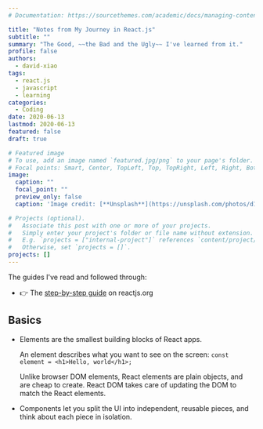```yaml
---
# Documentation: https://sourcethemes.com/academic/docs/managing-content/

title: "Notes from My Journey in React.js"
subtitle: ""
summary: "The Good, ~~the Bad and the Ugly~~ I've learned from it."
profile: false
authors:
  - david-xiao
tags:
  - react.js
  - javascript
  - learning
categories:
  - Coding
date: 2020-06-13
lastmod: 2020-06-13
featured: false
draft: true

# Featured image
# To use, add an image named `featured.jpg/png` to your page's folder.
# Focal points: Smart, Center, TopLeft, Top, TopRight, Left, Right, BottomLeft, Bottom, BottomRight.
image:
  caption: ""
  focal_point: ""
  preview_only: false
  caption: 'Image credit: [**Unsplash**](https://unsplash.com/photos/d1eaoAabeXs)'

# Projects (optional).
#   Associate this post with one or more of your projects.
#   Simply enter your project's folder or file name without extension.
#   E.g. `projects = ["internal-project"]` references `content/project/deep-learning/index.md`.
#   Otherwise, set `projects = []`.
projects: []
---
```


The guides I've read and followed through:

- 👉 The [step-by-step guide](https://reactjs.org/docs/hello-world.html) on reactjs.org

## Basics

- Elements are the smallest building blocks of React apps.

  An element describes what you want to see on the screen: `const element = <h1>Hello, world</h1>;`

  Unlike browser DOM elements, React elements are plain objects, and are cheap to create. React DOM takes care of updating the DOM to match the React elements.

- Components let you split the UI into independent, reusable pieces, and think about each piece in isolation.

